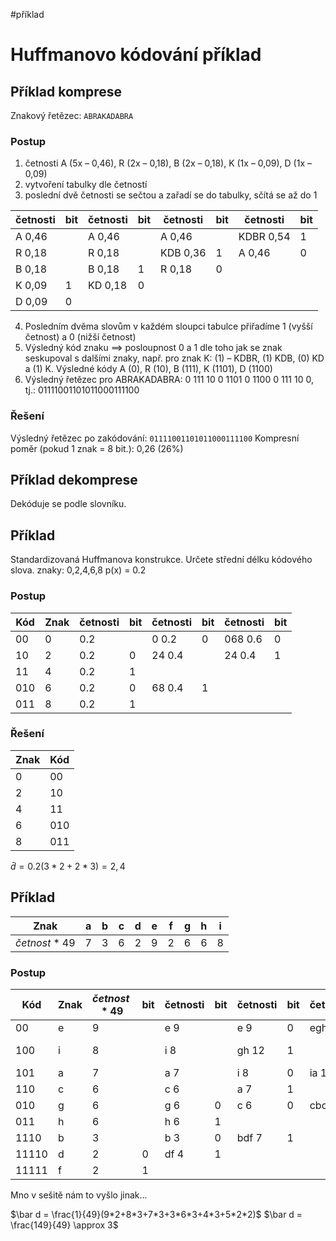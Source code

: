 #příklad
# Huffmanovo kódování příklad
## Příklad komprese
Znakový řetězec: `ABRAKADABRA`
### Postup
1) četnosti A (5x – 0,46), R (2x – 0,18), B (2x – 0,18), K (1x – 0,09), D (1x – 0,09)
2) vytvoření tabulky dle četností
3) poslední dvě četnosti se sečtou a zařadí se do tabulky, sčítá se až do 1

| četnosti | bit | četnosti | bit | četnosti | bit | četnosti | bit |
| ---- | ---- | ---- | ---- | ---- | ---- | ---- | ---- |
| A 0,46 |  | A 0,46 |  | A 0,46 |  | KDBR 0,54 | 1 |
| R 0,18 |  | R 0,18 |  | KDB 0,36 | 1 | A 0,46 | 0 |
| B 0,18 |  | B 0,18 | 1 | R 0,18 | 0 |  |  |
| K 0,09 | 1 | KD 0,18 | 0 |  |  |  |  |
| D 0,09 | 0 |  |  |  |  |  |  |

4) Posledním dvěma slovům v každém sloupci tabulce přiřadíme 1 (vyšší četnost) a 0 (nižší četnost)
5) Výsledný kód znaku ==> posloupnost 0 a 1 dle toho jak se znak seskupoval s
dalšími znaky, např. pro znak K: (1) – KDBR, (1) KDB, (0) KD a (1) K. Výsledné
kódy A (0), R (10), B (111), K (1101), D (1100)
6) Výsledný řetězec pro ABRAKADABRA: 0 111 10 0 1101 0 1100 0 111 10 0, tj.:
01111001101011000111100

### Řešení
Výsledný řetězec po zakódování: `01111001101011000111100`
Kompresní poměr (pokud 1 znak = 8 bit.): 0,26 (26%)

## Příklad dekomprese
Dekóduje se podle slovníku.

## Příklad
Standardizovaná Huffmanova konstrukce. Určete střední délku kódového slova.
znaky: 0,2,4,6,8
p(x) = 0.2

### Postup
| Kód | Znak | četnosti | bit | četnosti | bit | četnosti | bit |
| ---- | ---- | ---- | ---- | ---- | ---- | ---- | ---- |
| 00 | 0 | 0.2 |  | 0 0.2 | 0 | 068 0.6 | 0 |
| 10 | 2 | 0.2 | 0 | 24 0.4 |  | 24 0.4 | 1 |
| 11 | 4 | 0.2 | 1 |  |  |  |  |
| 010 | 6 | 0.2 | 0 | 68 0.4 | 1 |  |  |
| 011 | 8 | 0.2 | 1 |  |  |  |  |

### Řešení
| Znak | Kód |
| ---- | ---- |
| 0 | 00 |
| 2 | 10 |
| 4 | 11 |
| 6 | 010 |
| 8 | 011 |
$\bar d = 0.2(3*2 + 2*3) = 2,4$

## Příklad

| Znak | a | b | c | d | e | f | g | h | i |
| ---- | ---- | ---- | ---- | ---- | ---- | ---- | ---- | ---- | ---- |
| $četnost*49$ | 7 | 3 | 6 | 2 | 9 | 2 | 6 | 6 | 8 |
### Postup
| Kód | Znak | $četnost*49$ | bit | četnosti | bit | četnosti | bit | četnosti | bit | četnosti | bit |
| ---- | ---- | ---- | ---- | ---- | ---- | ---- | ---- | ---- | ---- | ---- | ---- |
| 00 | e | 9 |  | e 9 |  | e 9 | 0 | egh 21 |  | egh 21 | 0 |
| 100 | i | 8 |  | i 8 |  | gh 12 | 1 |  |  | iacbdf 28 | 1 |
| 101 | a | 7 |  | a 7 |  | i 8 | 0 | ia 15 | 0 |  |  |
| 110 | c | 6 |  | c 6 |  | a 7 | 1 |  |  |  |  |
| 010 | g | 6 |  | g 6 | 0 | c 6 | 0 | cbdf 13 | 1 |  |  |
| 011 | h | 6 |  | h 6 | 1 |  |  |  |  |  |  |
| 1110 | b | 3 |  | b 3 | 0 | bdf 7 | 1 |  |  |  |  |
| 11110 | d | 2 | 0 | df 4 | 1 |  |  |  |  |  |  |
| 11111 | f | 2 | 1 |  |  |  |  |  |  |  |  |

Mno v sešitě nám to vyšlo jinak...

$\bar d = \frac{1}{49}(9*2+8*3+7*3+3*6*3+4*3+5*2*2)$
$\bar d = \frac{149}{49} \approx 3$


